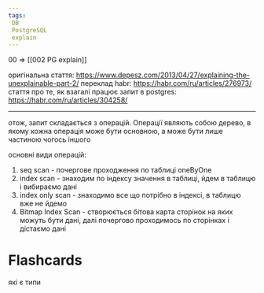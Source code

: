 ```yaml
---
tags:
 DB
 PostgreSQL
 explain
---
```


00 => [[002 PG explain]]

оригінальна стаття:  https://www.depesz.com/2013/04/27/explaining-the-unexplainable-part-2/
переклад habr: https://habr.com/ru/articles/276973/
стаття про те, як взагалі працює запит в postgres: https://habr.com/ru/articles/304258/

---

отож, запит складається з операцій. Операції являють собою дерево, в якому кожна операція може бути основною, а може бути лише частиною чогось іншого

основні види операцій:
1. seq scan - почергове проходження по таблиці oneByOne
2. index scan - знаходим по індексу значення в таблиці, йдем в таблицю і вибираємо дані
3. index only scan - знаходимо все що потрібно в індексі, в таблицю вже не йдемо
4. Bitmap Index Scan - створюється бітова карта сторінок на яких можуть бути дані, далі почергово проходимось по сторінках і дістаємо дані


# Flashcards

які є типи





